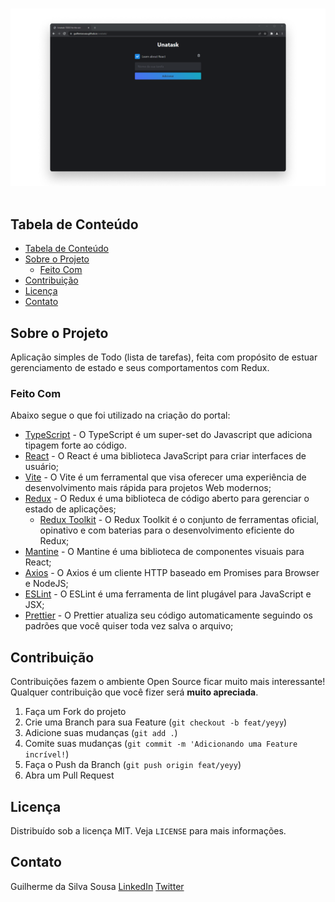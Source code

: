 <!-- PROJECT LOGO -->
<br />
<p align="center">
  <a href="https://guilherssousa.github.io/unatask">
    <img src="https://raw.githubusercontent.com/guilherssousa/unatask/master/.github/screenshot.png" alt="screenshot" width=600>
    <br><br>
  </a>
</p>

<!-- TABLE OF CONTENTS -->

## Tabela de Conteúdo

- [Tabela de Conteúdo](#tabela-de-conte%C3%BAdo)
- [Sobre o Projeto](#sobre-o-projeto)
  - [Feito Com](#feito-com)
- [Contribuição](#contribui%C3%A7%C3%A3o)
- [Licença](#licen%C3%A7a)
- [Contato](#contato)

<!-- ABOUT THE PROJECT -->

## Sobre o Projeto

Aplicação simples de Todo (lista de tarefas), feita com propósito de estuar gerenciamento de estado e seus comportamentos com Redux.

### Feito Com

Abaixo segue o que foi utilizado na criação do portal:

- [TypeScript](https://www.typescriptlang.org/) - O TypeScript é um super-set do Javascript que adiciona tipagem forte ao código.
- [React](https://pt-br.reactjs.org/) - O React é uma biblioteca JavaScript para criar interfaces de usuário;
- [Vite](https://vitejs.dev/) - O Vite é um ferramental que visa oferecer uma experiência de desenvolvimento mais rápida para projetos Web modernos;
- [Redux](https://redux.js.org/) - O Redux é uma biblioteca de código aberto para gerenciar o estado de aplicações;
  - [Redux Toolkit](https://redux-toolkit.js.org/) - O Redux Toolkit é o conjunto de ferramentas oficial, opinativo e com baterias para o desenvolvimento eficiente do Redux;
- [Mantine](https://mantine.dev) - O Mantine é uma biblioteca de componentes visuais para React;
- [Axios](https://github.com/axios/axios) - O Axios é um cliente HTTP baseado em Promises para Browser e NodeJS;
- [ESLint](https://eslint.org/) - O ESLint é uma ferramenta de lint plugável para JavaScript e JSX;
- [Prettier](https://prettier.io/) - O Prettier atualiza seu código automaticamente seguindo os padrões que você quiser toda vez salva o arquivo;

<!-- CONTRIBUTING -->

## Contribuição

Contribuições fazem o ambiente Open Source ficar muito mais interessante! Qualquer contribuição que você fizer será **muito apreciada**.

1. Faça um Fork do projeto
2. Crie uma Branch para sua Feature (`git checkout -b feat/yeyy`)
3. Adicione suas mudanças (`git add .`)
4. Comite suas mudanças (`git commit -m 'Adicionando uma Feature incrível!`)
5. Faça o Push da Branch (`git push origin feat/yeyy`)
6. Abra um Pull Request

<!-- LICENSE -->

## Licença

Distribuído sob a licença MIT. Veja `LICENSE` para mais informações.

<!-- CONTACT -->

## Contato

Guilherme da Silva Sousa
[LinkedIn](https://linkedin.com/in/guilhermedasilvasousa)
[Twitter](https://twitter.com/krteazy)
